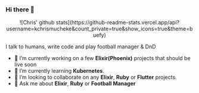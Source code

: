 ### Hi there 👋

<div align="center">
![Chris' github stats](https://github-readme-stats.vercel.app/api?username=kchrismucheke&count_private=true&show_icons=true&theme=buefy)
</div>

 I talk to humans, write code and play football manager & DnD

- 🔭 I’m currently working on a few **Elixir(Phoenix)** projects that should be live soon
- 🌱 I’m currently learning **Kubernetes**.
- 👯 I’m looking to collaborate on any **Elixir**, **Ruby** or **Flutter** projects.
- 💬 Ask me about **Elixir**, **Ruby** or **Football Manager**
